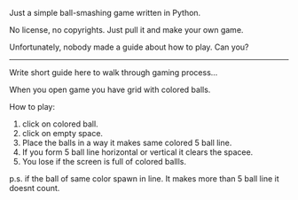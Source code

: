 Just a simple ball-smashing game written in Python.

No license, no copyrights. Just pull it and make your own game.

Unfortunately, nobody made a guide about how to play. Can you?

---

Write short guide here to walk through gaming process...

When you open game you have grid with colored balls.

How to play:
1. click on colored ball.
2. click on empty space.
3. Place the balls in a way it makes same colored 5 ball line.
4. If you form 5 ball line horizontal or vertical it clears the spacee.
5. You lose if the screen is full of colored ballls.

p.s. if the ball of same color spawn in line. It makes more than 5 ball line it doesnt count.
